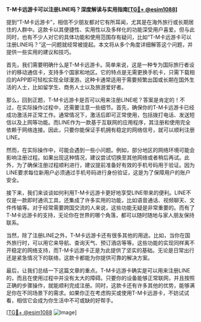 **T-M卡远游卡可以注册LINE吗？深度解读与实用指南[[TG💪+ @esim1088](https://t.me/s/esim1088)]**

提到“T-M卡远游卡”，相信不少朋友都对它有所耳闻，尤其是在海外旅行或长期居住的人群中。这款卡以其便捷性、实用性以及多样化的功能深受用户喜爱。但与此同时，也有不少人对它的具体功能和使用范围存有疑问，比如“T-M卡远游卡可以注册LINE吗？”这一问题就经常被提起。本文将从多个角度详细解答这个问题，并提供一些实用的建议和技巧。

首先，我们需要明确什么是T-M卡远游卡。简单来说，这是一种专为国际旅行者设计的移动通信卡，支持多个国家和地区。它的特点是无需更换手机卡，只需下载相应的APP即可轻松实现全球漫游。这种卡通常适用于需要频繁出国或长期在国外生活的人士，比如留学生、商务人士以及旅游爱好者。

那么，回到正题，T-M卡远游卡是否可以用来注册LINE呢？答案是肯定的！不过，在实际操作过程中，还需要注意一些细节。首先，确保你的T-M卡远游卡已经成功激活并正常工作。通常情况下，激活后即可正常使用，包括拨打电话、发送短信以及上网等功能。而LINE作为一款基于互联网的应用程序，其注册和使用完全依赖于网络连接。因此，只要你能保证手机拥有稳定的网络信号，就可以顺利注册LINE。

然而，在实际操作中，可能会遇到一些小问题。例如，部分地区的网络环境可能会影响注册过程。如果出现这种情况，建议尝试切换至其他网络或者稍后再试。此外，为了确保注册过程顺利进行，建议提前准备好有效的手机号码用于验证。因为LINE要求每位新用户必须通过手机号码进行身份验证，这是为了保障用户的账户安全。

接下来，我们来谈谈如何利用T-M卡远游卡更好地享受LINE带来的便利。LINE不仅是一款即时通讯工具，还集成了许多实用的功能，比如语音通话、视频聊天、文件传输等。对于经常需要跨国交流的人来说，这些功能无疑是非常重要的。而有了T-M卡远游卡的支持，无论你在世界的哪个角落，都可以随时随地与家人朋友保持联系。

当然，除了注册LINE之外，T-M卡远游卡还有很多其他的用途。比如，当你在国外旅行时，可以用它来导航、查询天气、预订酒店等等。这些功能的实现同样离不开稳定的网络支持，而T-M卡远游卡正是为此提供了坚实的基础。无论是日常出行还是紧急情况下的联络，这款卡都能为你提供可靠的解决方案。

最后，让我们总结一下这篇文章的重点。T-M卡远游卡确实是可以用来注册LINE的，而且在使用过程中并没有太大的障碍。只要你的设备能够正常联网，并且按照正确的步骤操作，就能顺利完成注册。同时，这款卡还有许多其他的优势，能够满足你在不同场景下的需求。如果你正在考虑购买或使用T-M卡远游卡，不妨试试看，相信它会成为你生活中不可或缺的好帮手。

[[TG💪+ @esim1088](https://t.me/s/esim1088) ![Image](https://i.postimg.cc/4NQfJmqS/Snipaste-2025-05-13-00-14-12.png)]